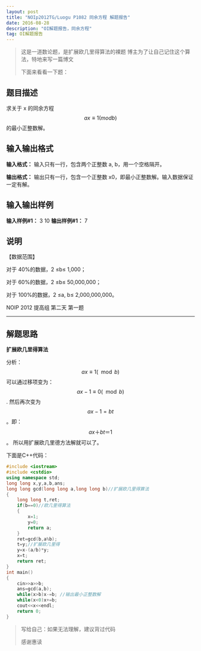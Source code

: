 ```yaml
---
layout: post
title: "NOIp2012TG/Luogu P1082 同余方程 解题报告"
date: 2016-08-28 
description: "OI解题报告，同余方程"
tag: OI解题报告
--- 
```


> 这是一道数论题，是扩展欧几里得算法的裸题
> 博主为了让自己记住这个算法，特地来写一篇博文
> 
> 下面来看看一下题：

题目描述
----

求关于 x 的同余方程 $$ ax\equiv 1  (mod b) $$的最小正整数解。

输入输出格式
------

**输入格式：**
输入只有一行，包含两个正整数 a, b，用一个空格隔开。

**输出格式：**
输出只有一行，包含一个正整数 x0，即最小正整数解。输入数据保证一定有解。

输入输出样例
------

**输入样例#1：**
3 10
**输出样例#1：**
7

说明
--

【数据范围】

对于 40%的数据，2 ≤b≤ 1,000；

对于 60%的数据，2 ≤b≤ 50,000,000；

对于 100%的数据，2 ≤a, b≤ 2,000,000,000。

NOIP 2012 提高组 第二天 第一题

***

解题思路
----

**扩展欧几里得算法**


分析：
$$ ax\equiv 1(\mod b) $$可以通过移项变为：$$ ax-1\equiv 0(\mod b) $$ .
然后再次变为$$ ax-1=bt $$ 。即：$$ ax＋bt＝1 $$ 。
所以用扩展欧几里德方法解就可以了。


下面是C++代码：

```c++
#include <iostream>
#include <cstdio>
using namespace std;
long long x,y,a,b,ans;
long long gcd(long long a,long long b)//扩展欧几里得算法
{
	long long t,ret;
	if(b==0)//欧几里得算法
	{
		x=1;
		y=0;
		return a;
	}
	ret=gcd(b,a%b);
	t=y;//扩展欧几里得
	y=x-(a/b)*y;
	x=t;
	return ret;
}
int main()
{
	cin>>a>>b;
	ans=gcd(a,b);
	while(x>b)x-=b; //输出最小正整数解
	while(x<0)x+=b;
	cout<<x<<endl;
	return 0;
}
```

> 写给自己：如果无法理解，建议背过代码
> 
> 感谢惠读
